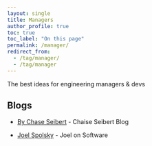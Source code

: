 ```yaml
---
layout: single
title: Managers
author_profile: true
toc: true
toc_label: "On this page"
permalink: /manager/
redirect_from:
  - /tag/manager/
  - /tag/manager
---
```


The best ideas for engineering managers & devs

## Blogs

- [By Chase Seibert](https://chase-seibert.github.io/blog/manager) - Chaise Seibert Blog

- [Joel Spolsky](https://www.joelonsoftware.com/) - Joel on Software





